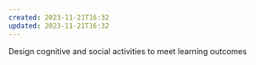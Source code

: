 ```yaml
---
created: 2023-11-21T16:32
updated: 2023-11-21T16:32
---
```

Design cognitive and social activities to meet learning outcomes